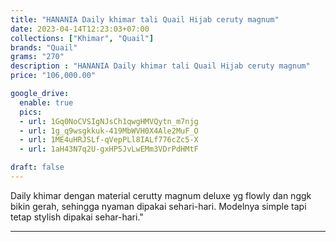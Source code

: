 ```yaml
---
title: "HANANIA Daily khimar tali Quail Hijab ceruty magnum"
date: 2023-04-14T12:23:03+07:00
collections: ["Khimar", "Quail"]
brands: "Quail"
grams: "270"
description : "HANANIA Daily khimar tali Quail Hijab ceruty magnum"
price: "106,000.00"

google_drive:
  enable: true
  pics:
  - url: 1Gq0NoCVSIgNJsCh1qwgHMVQytn_m7njg
  - url: 1g_q9wsgkkuk-419MbWVH0X4Ale2MuF_O
  - url: 1ME4uHRJSLf-qVepPLl8IALf776cZc5-X
  - url: 1aH43N7q2U-gxHP5JvLwEMm3VDrPdHMtF

draft: false
---
```


Daily khimar dengan material cerutty magnum deluxe yg flowly dan nggk bikin gerah, sehingga nyaman dipakai sehari-hari. Modelnya simple tapi tetap stylish dipakai sehar-hari."

-----------    
 
